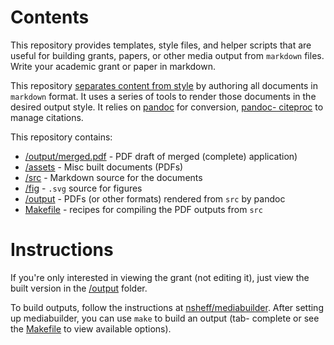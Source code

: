 # Contents

This repository provides templates, style files, and helper scripts that are
useful for building grants, papers, or other media output from `markdown` files.
Write your academic grant or paper in markdown. 

This repository [separates content from
style](http://databio.org/posts/markdown_style.html) by authoring all documents
in `markdown` format. It uses a series of tools to render those documents
in the desired output style. It relies on [pandoc](https://pandoc.org/) for
conversion, [pandoc- citeproc](https://github.com/jgm/pandoc-citeproc) to
manage citations.

This repository contains:
* [/output/merged.pdf](/output/merged.pdf) - PDF draft of merged (complete) application)
* [/assets](/assets) - Misc built documents (PDFs)
* [/src](/src) - Markdown source for the documents
* [/fig](/fig) - `.svg` source for figures
* [/output](/output) - PDFs (or other formats) rendered from `src` by pandoc
* [Makefile](Makefile) - recipes for compiling the PDF outputs from `src`

# Instructions

If you're only interested in viewing the grant (not editing it), just view the
built version in the [/output](/output) folder.

To build outputs, follow the instructions at
[nsheff/mediabuilder](http://github.com/nsheff/mediabuilder). After setting up
mediabuilder, you can use `make` to build an output (tab- complete or see the
[Makefile](/Makefile) to view available options).

